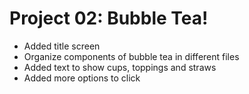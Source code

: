 # Project 02: Bubble Tea!

- Added title screen
- Organize components of bubble tea in different files 
- Added text to show cups, toppings and straws
- Added more options to click
